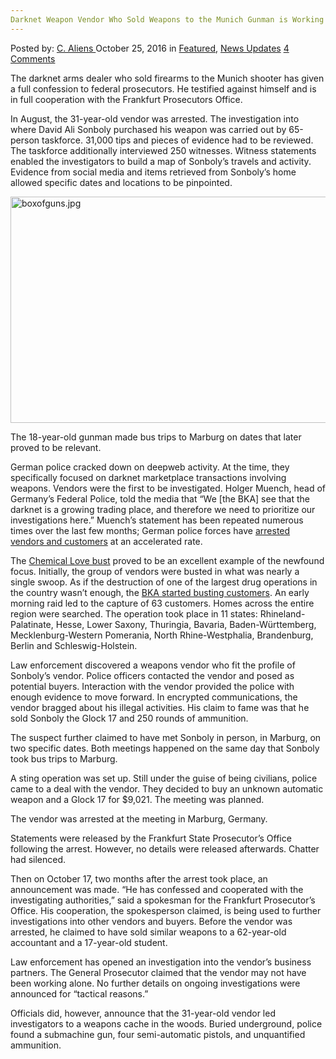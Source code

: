 ```yaml
---
Darknet Weapon Vendor Who Sold Weapons to the Munich Gunman is Working with Police
---
```

<article class="post-listing post-16057 post type-post status-publish format-standard has-post-thumbnail hentry category-deepdot-news category-news-updates tag-darknet tag-gunman tag-munich tag-police tag-sold tag-vendor tag-weapon tag-weapons tag-working">
    <div class="post-inner">
    <p class="post-meta">
    <span>Posted by: <a href="https://www.deepdotweb.com/author/caliens/" title="">C. Aliens </a></span>
    <span>October 25, 2016</span>
    <span>in <a href="https://www.deepdotweb.com/category/deepdot-news/" rel="category tag">Featured</a>, <a href="https://www.deepdotweb.com/category/news-updates/" rel="category tag">News Updates</a></span>
    <span><a href="https://www.deepdotweb.com/2016/10/25/darknet-weapon-vendor-sold-weapons-munich-gunman-working-police/#comments">4 Comments</a></span>
    </p>
    <div class="clear"></div>
    <div class="entry">
    <p>The darknet arms dealer who sold firearms to the Munich shooter has given a full confession to federal prosecutors. He testified against himself and is in full cooperation with the Frankfurt Prosecutors Office.</p>
    <p>In August, the 31-year-old vendor was arrested. The investigation into where David Ali Sonboly purchased his weapon was carried out by 65-person taskforce. 31,000 tips and pieces of evidence had to be reviewed. The taskforce additionally interviewed 250 witnesses. Witness statements enabled the investigators to build a map of Sonboly’s travels and activity. Evidence from social media and items retrieved from Sonboly’s home allowed specific dates and locations to be pinpointed.</p>
    <p><img class="wp-image-16058 aligncenter" src="https://www.deepdotweb.com/wp-content/uploads/2016/10/boxofguns-jpg.jpeg" alt="boxofguns.jpg" width="827" height="362" srcset="https://www.deepdotweb.com/wp-content/uploads/2016/10/boxofguns-jpg.jpeg 992w, https://www.deepdotweb.com/wp-content/uploads/2016/10/boxofguns-jpg-300x131.jpeg 300w" sizes="(max-width: 827px) 100vw, 827px"/></p>
    <p>The 18-year-old gunman made bus trips to Marburg on dates that later proved to be relevant.</p>
    <p>German police cracked down on deepweb activity. At the time, they specifically focused on darknet marketplace transactions involving weapons. Vendors were the first to be investigated. Holger Muench, head of Germany’s Federal Police, told the media that “We [the BKA] see that the darknet is a growing trading place, and therefore we need to prioritize our investigations here.” Muench’s statement has been repeated numerous times over the last few months; German police forces have <a href="https://www.deepdotweb.com/?s=germany">arrested vendors and customers</a> at an accelerated rate.</p>
    <p>The <a href="https://www.deepdotweb.com/2016/05/17/dark-web-vendor-chemical-love-busted-50-kg-drugs-seized/">Chemical Love bust</a> proved to be an excellent example of the newfound focus. Initially, the group of vendors were busted in what was nearly a single swoop. As if the destruction of one of the largest drug operations in the country wasn’t enough, the <a href="https://www.deepdotweb.com/2016/09/12/nationwide-raid-vendor-chemical-loves-customers-germany/">BKA started busting customers</a>. An early morning raid led to the capture of 63 customers. Homes across the entire region were searched. The operation took place in 11 states: Rhineland-Palatinate, Hesse, Lower Saxony, Thuringia, Bavaria, Baden-Württemberg, Mecklenburg-Western Pomerania, North Rhine-Westphalia, Brandenburg, Berlin and Schleswig-Holstein.</p>
    <p>Law enforcement discovered a weapons vendor who fit the profile of Sonboly’s vendor. Police officers contacted the vendor and posed as potential buyers. Interaction with the vendor provided the police with enough evidence to move forward. In encrypted communications, the vendor bragged about his illegal activities. His claim to fame was that he sold Sonboly the Glock 17 and 250 rounds of ammunition.</p>
    <p>The suspect further claimed to have met Sonboly in person, in Marburg, on two specific dates. Both meetings happened on the same day that Sonboly took bus trips to Marburg.</p>
    <p>A sting operation was set up. Still under the guise of being civilians, police came to a deal with the vendor. They decided to buy an unknown automatic weapon and a Glock 17 for $9,021. The meeting was planned.</p>
    <p>The vendor was arrested at the meeting in Marburg, Germany.</p>
    <p>Statements were released by the Frankfurt State Prosecutor&#8217;s Office following the arrest. However, no details were released afterwards. Chatter had silenced.</p>
    <p>Then on October 17, two months after the arrest took place, an announcement was made. &#8220;He has confessed and cooperated with the investigating authorities,&#8221; said a spokesman for the Frankfurt Prosecutor’s Office. His cooperation, the spokesperson claimed, is being used to further investigations into other vendors and buyers. Before the vendor was arrested, he claimed to have sold similar weapons to a 62-year-old accountant and a 17-year-old student.</p>
    <p>Law enforcement has opened an investigation into the vendor’s business partners. The General Prosecutor claimed that the vendor may not have been working alone. No further details on ongoing investigations were announced for “tactical reasons.”</p>
    <p>Officials did, however, announce that the 31-year-old vendor led investigators to a weapons cache in the woods. Buried underground, police found a submachine gun, four semi-automatic pistols, and unquantified ammunition.</p>
    </div>
    <span style="display:none"><a href="https://www.deepdotweb.com/tag/darknet/" rel="tag">darknet</a> <a href="https://www.deepdotweb.com/tag/gunman/" rel="tag">gunman</a> <a href="https://www.deepdotweb.com/tag/munich/" rel="tag">munich</a> <a href="https://www.deepdotweb.com/tag/police/" rel="tag">police</a> <a href="https://www.deepdotweb.com/tag/sold/" rel="tag">sold</a> <a href="https://www.deepdotweb.com/tag/vendor/" rel="tag">vendor</a> <a href="https://www.deepdotweb.com/tag/weapon/" rel="tag">weapon</a> <a href="https://www.deepdotweb.com/tag/weapons/" rel="tag">weapons</a> <a href="https://www.deepdotweb.com/tag/working/" rel="tag">working</a></span> <span style="display:none" class="updated">2016-10-25</span>
    <div style="display:none" class="vcard author" itemprop="author" itemscope itemtype="http://schema.org/Person"><strong class="fn" itemprop="name"><a href="https://www.deepdotweb.com/author/caliens/" title="Posts by C. Aliens" rel="author">C. Aliens</a></strong></div>
    </div>
</article>

